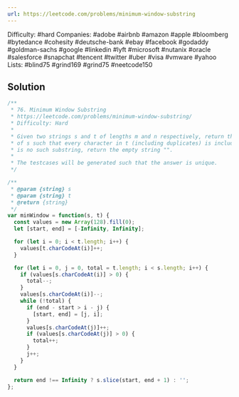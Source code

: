 ```yaml
---
url: https://leetcode.com/problems/minimum-window-substring
---
```


Difficulty: #hard
Companies: #adobe #airbnb #amazon #apple #bloomberg #bytedance #cohesity #deutsche-bank #ebay #facebook #godaddy #goldman-sachs #google #linkedin #lyft #microsoft #nutanix #oracle #salesforce #snapchat #tencent #twitter #uber #visa #vmware #yahoo
Lists: #blind75 #grind169 #grind75 #neetcode150

## Solution

```javascript
/**
 * 76. Minimum Window Substring
 * https://leetcode.com/problems/minimum-window-substring/
 * Difficulty: Hard
 *
 * Given two strings s and t of lengths m and n respectively, return the minimum window substring
 * of s such that every character in t (including duplicates) is included in the window. If there
 * is no such substring, return the empty string "".
 *
 * The testcases will be generated such that the answer is unique.
 */

/**
 * @param {string} s
 * @param {string} t
 * @return {string}
 */
var minWindow = function(s, t) {
  const values = new Array(128).fill(0);
  let [start, end] = [-Infinity, Infinity];

  for (let i = 0; i < t.length; i++) {
    values[t.charCodeAt(i)]++;
  }

  for (let i = 0, j = 0, total = t.length; i < s.length; i++) {
    if (values[s.charCodeAt(i)] > 0) {
      total--;
    }
    values[s.charCodeAt(i)]--;
    while (!total) {
      if (end - start > i - j) {
        [start, end] = [j, i];
      }
      values[s.charCodeAt(j)]++;
      if (values[s.charCodeAt(j)] > 0) {
        total++;
      }
      j++;
    }
  }

  return end !== Infinity ? s.slice(start, end + 1) : '';
};

```
